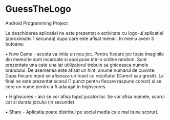 # GuessTheLogo

Android Programming Project

La deschiderea aplicatiei ne este prezentat o activitate cu logo-ul aplicatiei (aproximativ 1 secunda) dupa care este afisat meniul.
In meniu avem 3 butoane:

• New Game - acesta va initia un nou joc. Pentru fiecare joc toate imaginile din memorie sunt incarcate si apoi puse intr-o ordine random. 
Sunt prezentate una cate una iar utilizatorul trebuie sa ghiceasca numele brandului. De asemenea este afisat un hint, anume numarul de cuvinte.
Dupa fiecare input se afiseaza un toast cu rezultatul (Corect sau gresit). La final ne este prezentat scorul (1 punct pentru fiecare raspuns corect) si se cere un nume pentru a fi adaugat in highscores. 

• Highscores - aici se vor afisa topul jucatorilor. Se vor afisa numele, scorul cat si durata jocului (in secunde)

• Share - Aplicatia poate distribui pe social media cele mai bune scoruri.

